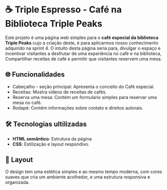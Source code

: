 # ☕ Triple Espresso - Café na Biblioteca Triple Peaks

Este projeto é uma página web simples para o **café especial da biblioteca Triple Peaks** cujo a criação deste, é para aplicarmos nosso conhecimento adquirido na sprint 4. O intuito desta página seria para, divulgar o espaço e incentivar visitantes a desfrutar de uma experiência no café e na biblioteca, Compartilhar receitas de café e permitir que visitantes reservem uma mesa.

## 🌐 Funcionalidades

- Cabeçalho - seção principal: Apresenta o conceito do Café especial.
- Receitas: Mostra vídeos de receitas de cafés.
- Reserva uma mesa: Contém um formulario simples para reservar uma mesa no café.
- Rodapé: Contém informações sobre contato e direitos autorais.

## 🛠️ Tecnologias ultilizadas

- **HTML semântico**: Estrutura da página
- **CSS**: Estilização e layout respondivo.

## 🎨 Layout

O design tem uma estética simples e ao mesmo tempo moderna, com cores suaves que cria um ambiente acolhedor,
e uma estrutura responsiva e organizada.
